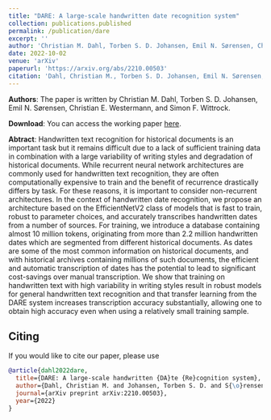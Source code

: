 ```yaml
---
title: "DARE: A large-scale handwritten date recognition system"
collection: publications.published
permalink: /publication/dare
excerpt: ''
author: 'Christian M. Dahl, Torben S. D. Johansen, Emil N. Sørensen, Christian E. Westermann, and Simon F. Wittrock'
date: 2022-10-02
venue: 'arXiv'
paperurl: 'https://arxiv.org/abs/2210.00503'
citation: 'Dahl, Christian M., Torben S. D. Johansen, Emil N. Sørensen, Christian E. Westermann, and Simon F. Wittrock (2022). “DARE: A large-scale handwritten DAte Recognition system”. In: arXiv preprint arXiv:2210.00503'
---
```


**Authors**: 
The paper is written by Christian M. Dahl, Torben S. D. Johansen, Emil N. Sørensen, Christian E. Westermann, and Simon F. Wittrock.

**Download**: 
You can access the working paper [here](https://arxiv.org/abs/2210.00503).

**Abtract**:
Handwritten text recognition for historical documents is an important task but it remains difficult due to a lack of sufficient training data in combination with a large variability of writing styles and degradation of historical documents. While recurrent neural network architectures are commonly used for handwritten text recognition, they are often computationally expensive to train and the benefit of recurrence drastically differs by task. For these reasons, it is important to consider non-recurrent architectures. In the context of handwritten date recognition, we propose an architecture based on the EfficientNetV2 class of models that is fast to train, robust to parameter choices, and accurately transcribes handwritten dates from a number of sources. For training, we introduce a database containing almost 10 million tokens, originating from more than 2.2 million handwritten dates which are segmented from different historical documents. As dates are some of the most common information on historical documents, and with historical archives containing millions of such documents, the efficient and automatic transcription of dates has the potential to lead to significant cost-savings over manual transcription. We show that training on handwritten text with high variability in writing styles result in robust models for general handwritten text recognition and that transfer learning from the DARE system increases transcription accuracy substantially, allowing one to obtain high accuracy even when using a relatively small training sample.

## Citing
If you would like to cite our paper, please use
```bibtex
@article{dahl2022dare,
  title={DARE: A large-scale handwritten {DA}te {Re}cognition system},
  author={Dahl, Christian M. and Johansen, Torben S. D. and S{\o}rensen, Emil N. and Westermann, Christian E. and Wittrock, Simon F.},
  journal={arXiv preprint arXiv:2210.00503},
  year={2022}
}
```